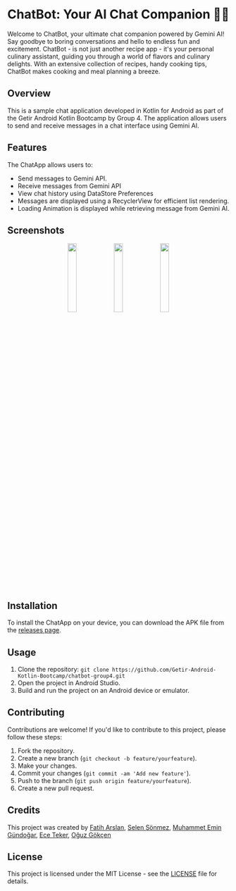 # ChatBot: Your AI Chat Companion 🤖💬

Welcome to ChatBot, your ultimate chat companion powered by Gemini AI! Say goodbye to boring conversations and hello to endless fun and excitement. ChatBot - is not just another recipe app - it's your personal culinary assistant, guiding you through a world of flavors and culinary delights. With an extensive collection of recipes, handy cooking tips, ChatBot makes cooking and meal planning a breeze.

## Overview
This is a sample chat application developed in Kotlin for Android as part of the Getir Android Kotlin Bootcamp by Group 4. The application allows users to send and receive messages in a chat interface using Gemini AI.

## Features
The ChatApp allows users to:
- Send messages to Gemini API.
- Receive messages from Gemini API
- View chat history using DataStore Preferences
- Messages are displayed using a RecyclerView for efficient list rendering.
- Loading Animation is displayed while retrieving message from Gemini AI.

## Screenshots

<p align="center">
  <img src="https://github.com/Getir-Android-Kotlin-Bootcamp/chatbot-group4/assets/71898275/8e770632-cd86-4afc-91d2-4d894388f067" width="20%"></img>
  <img src="https://github.com/Getir-Android-Kotlin-Bootcamp/chatbot-group4/assets/71898275/3e2dfacd-bd30-4099-a40b-d0144b298625" width="20%"></img>
  <img src="https://github.com/Getir-Android-Kotlin-Bootcamp/chatbot-group4/assets/71898275/3cc5549c-5e26-44f3-836f-36ccbebb2512" width="20%"></img>
</p>

## Installation

To install the ChatApp on your device, you can download the APK file from the [releases page](https://github.com/yourusername/ChatApp/releases).

## Usage

1. Clone the repository: `git clone https://github.com/Getir-Android-Kotlin-Bootcamp/chatbot-group4.git`
2. Open the project in Android Studio.
3. Build and run the project on an Android device or emulator.

## Contributing

Contributions are welcome! If you'd like to contribute to this project, please follow these steps:

1. Fork the repository.
2. Create a new branch (`git checkout -b feature/yourfeature`).
3. Make your changes.
4. Commit your changes (`git commit -am 'Add new feature'`).
5. Push to the branch (`git push origin feature/yourfeature`).
6. Create a new pull request.

## Credits

This project was created by [Fatih Arslan](https://github.com/f-arslan), [Selen Sönmez](https://github.com/SelenSonmez), [Muhammet Emin Gündoğar](https://github.com/bymaskeli53), [Ece Teker](https://github.com/ecetkr), [Oğuz Gökçen](https://github.com/oguzgokcen)

## License

This project is licensed under the MIT License - see the [LICENSE](LICENSE) file for details.
